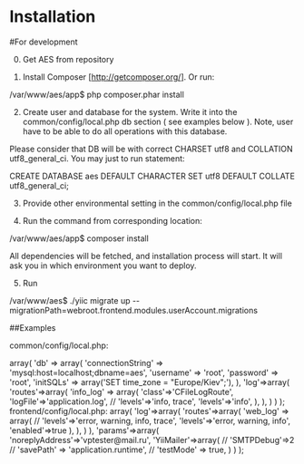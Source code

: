 Installation
=======

#For development

0. Get AES from repository

1. Install Composer [http://getcomposer.org/]. Or run: 

/var/www/aes/app$ php composer.phar install

2. Create user and database for the system. Write it into the common/config/local.php db section ( see examples below ). Note, user have to be able
to do all operations with this database. 

Please consider that DB will be with correct CHARSET utf8 and COLLATION utf8_general_ci. You may just to run statement:

CREATE DATABASE aes DEFAULT CHARACTER SET utf8 DEFAULT COLLATE utf8_general_ci;
 
3. Provide other environmental setting in the common/config/local.php file

4. Run the command from corresponding location: 

/var/www/aes/app$ composer install

All dependencies will be fetched, and installation process will start. It will ask you in which environment you want to deploy.

5. Run 

/var/www/aes$ ./yiic migrate up --migrationPath=webroot.frontend.modules.userAccount.migrations

##Examples

common/config/local.php: 

<?php
return array(
	'components' => array(
		'db' => array(
			'connectionString' => 'mysql:host=localhost;dbname=aes',
			'username' => 'root',
			'password' => 'root',
			'initSQLs' => array('SET time_zone = "Europe/Kiev";'),
		),
	    'log'=>array(
		'routes'=>array(
		    'info_log' => array(
			'class'=>'CFileLogRoute',
			'logFile'=>'application.log',
//			'levels'=>'info, trace',
			'levels'=>'info',
		    ),
		),
	    )
	)
);


frontend/config/local.php: 

<?php
/*
 * Local configuration setting for your ( developer's ) PC and for frontend application. 
 * @author Vasiliy Pedak truvazia@gmail.com
 */
return array(	    
    'components'=>array(
	'log'=>array(
		'routes'=>array(
		    'web_log' => array(
//			'levels'=>'error, warning, info, trace',
			'levels'=>'error, warning, info',
			'enabled'=>true
		    ),
		),
	    )
    ),
    
    'params'=>array(
	
	'noreplyAddress'=>'vptester@mail.ru',
	
	'YiiMailer'=>array(
//	    'SMTPDebug'=>2
//	    'savePath' => 'application.runtime',
//	    'testMode' => true,
	)
    )
);